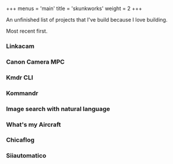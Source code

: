 +++
menus = 'main'
title = 'skunkworks'
weight = 2
+++

An unfinished list of projects that I've build because I love building. 

Most recent first.

### Linkacam

### Canon Camera MPC

### Kmdr CLI

### Kommandr

### Image search with natural language

### What's my Aircraft

### Chicaflog

### Siiautomatico
